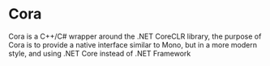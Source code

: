 # Cora
Cora is a C++/C# wrapper around the .NET CoreCLR library, the purpose of Cora is to provide a native interface similar to Mono, but in a more modern style, and using .NET Core instead of .NET Framework
